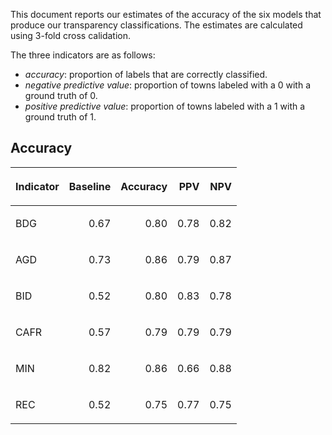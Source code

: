 This document reports our estimates of the accuracy of the six models
that produce our transparency classifications. The estimates are
calculated using 3-fold cross calidation.

The three indicators are as follows:

  - *accuracy*: proportion of labels that are correctly classified.
  - *negative predictive value*: proportion of towns labeled with a 0
    with a ground truth of 0.
  - *positive predictive value*: proportion of towns labeled with a 1
    with a ground truth of 1.

## Accuracy

<table>

<thead>

<tr>

<th style="text-align:left;">

Indicator

</th>

<th style="text-align:right;">

Baseline

</th>

<th style="text-align:right;">

Accuracy

</th>

<th style="text-align:right;">

PPV

</th>

<th style="text-align:right;">

NPV

</th>

</tr>

</thead>

<tbody>

<tr>

<td style="text-align:left;">

BDG

</td>

<td style="text-align:right;">

0.67

</td>

<td style="text-align:right;">

0.80

</td>

<td style="text-align:right;">

0.78

</td>

<td style="text-align:right;">

0.82

</td>

</tr>

<tr>

<td style="text-align:left;">

AGD

</td>

<td style="text-align:right;">

0.73

</td>

<td style="text-align:right;">

0.86

</td>

<td style="text-align:right;">

0.79

</td>

<td style="text-align:right;">

0.87

</td>

</tr>

<tr>

<td style="text-align:left;">

BID

</td>

<td style="text-align:right;">

0.52

</td>

<td style="text-align:right;">

0.80

</td>

<td style="text-align:right;">

0.83

</td>

<td style="text-align:right;">

0.78

</td>

</tr>

<tr>

<td style="text-align:left;">

CAFR

</td>

<td style="text-align:right;">

0.57

</td>

<td style="text-align:right;">

0.79

</td>

<td style="text-align:right;">

0.79

</td>

<td style="text-align:right;">

0.79

</td>

</tr>

<tr>

<td style="text-align:left;">

MIN

</td>

<td style="text-align:right;">

0.82

</td>

<td style="text-align:right;">

0.86

</td>

<td style="text-align:right;">

0.66

</td>

<td style="text-align:right;">

0.88

</td>

</tr>

<tr>

<td style="text-align:left;">

REC

</td>

<td style="text-align:right;">

0.52

</td>

<td style="text-align:right;">

0.75

</td>

<td style="text-align:right;">

0.77

</td>

<td style="text-align:right;">

0.75

</td>

</tr>

</tbody>

</table>
